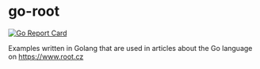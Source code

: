 # go-root

[![Go Report Card](https://goreportcard.com/badge/github.com/tisnik/go-root)](https://goreportcard.com/report/github.com/tisnik/go-root)

Examples written in Golang that are used in articles about the Go language on https://www.root.cz
